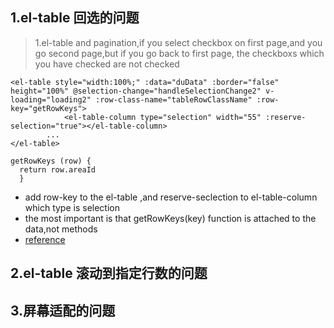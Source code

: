 ## 1.el-table 回选的问题

> 1.el-table and pagination,if you select checkbox on first page,and you go second page,but if you go back to first page, the checkboxs which you have checked are not checked

```
<el-table style="width:100%;" :data="duData" :border="false" height="100%" @selection-change="handleSelectionChange2" v-loading="loading2" :row-class-name="tableRowClassName" :row-key="getRowKeys">
            <el-table-column type="selection" width="55" :reserve-selection="true"></el-table-column>
        ...
</el-table>

getRowKeys (row) {
  return row.areaId
  }
```

- add row-key to the el-table ,and reserve-seclection to el-table-column which type is selection
- the most important is that getRowKeys(key) function is attached to the data,not methods
- [reference](https://segmentfault.com/q/1010000009772656/a-1020000009823412)

## 2.el-table 滚动到指定行数的问题

## 3.屏幕适配的问题

